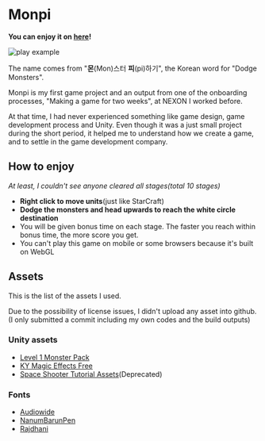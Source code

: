# Monpi

**You can enjoy it on [here](http://monpi.hyojun.me)!**

![play example](play.gif)

The name comes from "**몬**(Mon)스터 **피**(pi)하기", the Korean word for "Dodge Monsters".

Monpi is my first game project and an output from one of the onboarding processes, "Making a game for two weeks", at NEXON I worked before.

At that time, I had never experienced something like game design, game development process and Unity. Even though it was a just small project during the short period, it helped me to understand how we create a game, and to settle in the game development company.

## How to enjoy

*At least, I couldn't see anyone cleared all stages(total 10 stages)*

* **Right click to move units**(just like StarCraft)
* **Dodge the monsters and head upwards to reach the white circle destination**
* You will be given bonus time on each stage. The faster you reach within bonus time, the more score you get.
* You can't play this game on mobile or some browsers because it's built on WebGL

## Assets

This is the list of the assets I used.

Due to the possibility of license issues, I didn't upload any asset into github.
(I only submitted a commit including my own codes and the build outputs)

### Unity assets

* [Level 1 Monster Pack](https://assetstore.unity.com/packages/3d/characters/creatures/level-1-monster-pack-77703)
* [KY Magic Effects Free](https://assetstore.unity.com/packages/vfx/particles/spells/ky-magic-effects-free-21927)
* [Space Shooter Tutorial Assets](https://assetstore.unity.com/packages/essentials/tutorial-projects/space-shooter-tutorial-legacy-13866)(Deprecated)

### Fonts

* [Audiowide](https://fonts.google.com/specimen/Audiowide)
* [NanumBarunPen](https://hangeul.naver.com/2017/nanum)
* [Rajdhani](https://fonts.google.com/specimen/Rajdhani)
